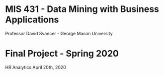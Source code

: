 # MIS 431 - Data Mining with Business Applications
Professor David Svancer - George Mason University

# Final Project - Spring 2020
HR Analytics
April 20th, 2020
